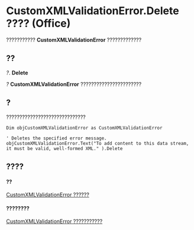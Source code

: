 
# CustomXMLValidationError.Delete ???? (Office)

??????????? **CustomXMLValidationError** ?????????????


## ??

 _?_. **Delete**

 _?_ **CustomXMLValidationError** ???????????????????????


## ?

??????????????????????????????


```
Dim objCustomXMLValidationError as CustomXMLValidationError 
 
' Deletes the specified error message. 
objCustomXMLValidationError.Text("To add content to this data stream, it must be valid, well-formed XML." ).Delete
```


## ????


#### ??


[CustomXMLValidationError ??????](7f7ced9a-0878-9287-fe66-a7f0ffdc45b6.md)
#### ????????


[CustomXMLValidationError ???????????](http://msdn.microsoft.com/library/b84777a9-ffea-f6e2-022e-aaeabfac49e0%28Office.15%29.aspx)